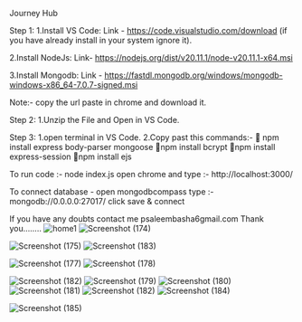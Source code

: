 Journey Hub

Step 1:
1.Install VS Code: Link - https://code.visualstudio.com/download (if you have already install in your system ignore it).

2.Install NodeJs: Link- https://nodejs.org/dist/v20.11.1/node-v20.11.1-x64.msi

3.Install Mongodb: Link -  https://fastdl.mongodb.org/windows/mongodb-windows-x86_64-7.0.7-signed.msi

 Note:- copy the url paste in chrome and download it.

Step 2:
1.Unzip the File and Open in  VS Code.

Step 3:
1.open terminal in VS Code.
2.Copy past this commands:-
 npm install express body-parser mongoose
npm install bcrypt
npm install express-session
npm install ejs

To run code :-  node index.js
open chrome and type :- http://localhost:3000/

To connect database - open mongodbcompass 
type :- mongodb://0.0.0.0:27017/
click save & connect

If you have any doubts contact me 
psaleembasha6gmail.com
Thank you…….. 
![home1](https://github.com/saleembasha6/journey/assets/107297036/57a16952-5c97-494a-b52f-da8f13551824)
![Screenshot (174)](https://github.com/saleembasha6/journey/assets/107297036/09e12429-f10b-454e-a2c1-4558f323e492)

![Screenshot (175)](https://github.com/saleembasha6/journey/assets/107297036/8723d5ea-4199-4d6a-b7ab-5b433fe91a2e)
![Screenshot (183)](https://github.com/saleembasha6/journey/assets/107297036/2ce1d283-cdae-4746-b334-3f521dae32f2)

![Screenshot (177)](https://github.com/saleembasha6/journey/assets/107297036/d566b12d-c5ad-4f7e-999b-63c37be2eed1)
![Screenshot (178)](https://github.com/saleembasha6/journey/assets/107297036/589b6048-4364-4e12-84cf-915fd8a343e4)

![Screenshot (182)](https://github.com/saleembasha6/journey/assets/107297036/272cba33-64e5-4fa4-b7c2-f5f47d56f21c)
![Screenshot (179)](https://github.com/saleembasha6/journey/assets/107297036/9c5e183e-dd19-4453-bfc0-73bb7c99bef0)
![Screenshot (180)](https://github.com/saleembasha6/journey/assets/107297036/a17ccf75-e302-4346-805f-c69e8a915d80)
![Screenshot (181)](https://github.com/saleembasha6/journey/assets/107297036/cf3bd68f-4609-4132-a925-632091778fcd)
![Screenshot (182)](https://github.com/saleembasha6/journey/assets/107297036/9b4cfbc9-9542-43a4-a08a-0fbbdbf15e64)
![Screenshot (184)](https://github.com/saleembasha6/journey/assets/107297036/c9e48882-ba2e-4eff-9d93-bac8ccb5d145)


![Screenshot (185)](https://github.com/saleembasha6/journey/assets/107297036/453f10e5-028a-46d8-9c85-cc4f2e9a892a)
